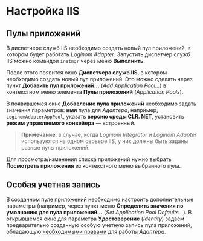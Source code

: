 # Настройка IIS

## Пулы приложений

В диспетчере служб IIS необходимо создать новый пул приложений, в котором будет работать *Loginom Adapter*. Запустить диспетчер служб IIS можно командой `inetmgr` через меню **Выполнить**.

После этого появится окно **Диспетчера служб IIS**, в котором необходимо создать новый пул приложений. Это можно сделать через пункт **Добавить пул приложений…** (*Add Application Pool…*) в контекстном меню элемента **Пулы приложений** (*Application Pools*).

В появившемся окне **Добавление пула приложений** необходимо задать значения параметров: **имя** пула для *Адаптера*, например, `LoginomAdapterAppPool`, указать **версию среды CLR. NET**, установить **режим управляемого конвейера** — встроенный.

> **Примечание**: в случае, когда *Loginom Integrator* и *Loginom Adapter* используются на одном сервере IIS, у них должны быть заданы разные пулы приложений.

Для просмотра/изменения списка приложений нужно выбрать **Посмотреть приложения** из контекстного меню выбранного пула.

## Особая учетная запись

В созданном пуле приложений необходимо настроить дополнительные параметры (например, через пункт меню **Определить значения по умолчанию для пула приложений…** (*Set Application Pool Defaults…*). В открывшемся окне для параметра **Удостоверение** (*Identity*) задаем предварительно созданную особую учетную запись пула приложений, обладающую [необходимыми правами](./special-user.md#neobkhodimye-prava) для работы *Адаптера*.
